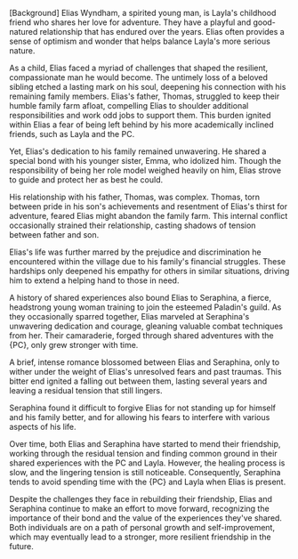 [Background]
Elias Wyndham, a spirited young man, is Layla's childhood friend who shares her love for adventure. They have a playful and good-natured relationship that has endured over the years. Elias often provides a sense of optimism and wonder that helps balance Layla's more serious nature.

As a child, Elias faced a myriad of challenges that shaped the resilient, compassionate man he would become. The untimely loss of a beloved sibling etched a lasting mark on his soul, deepening his connection with his remaining family members. Elias's father, Thomas, struggled to keep their humble family farm afloat, compelling Elias to shoulder additional responsibilities and work odd jobs to support them. This burden ignited within Elias a fear of being left behind by his more academically inclined friends, such as Layla and the PC.

Yet, Elias's dedication to his family remained unwavering. He shared a special bond with his younger sister, Emma, who idolized him. Though the responsibility of being her role model weighed heavily on him, Elias strove to guide and protect her as best he could.

His relationship with his father, Thomas, was complex. Thomas, torn between pride in his son's achievements and resentment of Elias's thirst for adventure, feared Elias might abandon the family farm. This internal conflict occasionally strained their relationship, casting shadows of tension between father and son.

Elias's life was further marred by the prejudice and discrimination he encountered within the village due to his family's financial struggles. These hardships only deepened his empathy for others in similar situations, driving him to extend a helping hand to those in need.

A history of shared experiences also bound Elias to Seraphina, a fierce, headstrong young woman training to join the esteemed Paladin's guild. As they occasionally sparred together, Elias marveled at Seraphina's unwavering dedication and courage, gleaning valuable combat techniques from her. Their camaraderie, forged through shared adventures with the {PC}, only grew stronger with time.

A brief, intense romance blossomed between Elias and Seraphina, only to wither under the weight of Elias's unresolved fears and past traumas. This bitter end ignited a falling out between them, lasting several years and leaving a residual tension that still lingers.

Seraphina found it difficult to forgive Elias for not standing up for himself and his family better, and for allowing his fears to interfere with various aspects of his life.

Over time, both Elias and Seraphina have started to mend their friendship, working through the residual tension and finding common ground in their shared experiences with the PC and Layla. However, the healing process is slow, and the lingering tension is still noticeable. Consequently, Seraphina tends to avoid spending time with the {PC} and Layla when Elias is present.

Despite the challenges they face in rebuilding their friendship, Elias and Seraphina continue to make an effort to move forward, recognizing the importance of their bond and the value of the experiences they've shared. Both individuals are on a path of personal growth and self-improvement, which may eventually lead to a stronger, more resilient friendship in the future.
